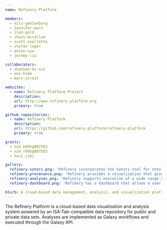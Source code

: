 ```yaml
---
name: Refinery Platform

members:
  - nils-gehlenborg
  - jennifer-marx
  - ilan-gold
  - chuck-mccallum
  - scott-ouellette
  - stefan-luger
  - anton-xue
  - jeremy-liu

collaborators:
  - shannan-ho-sui
  - win-hide
  - marc-streit

websites:
  - name: Refinery Platform Project
    description:
    url: http://www.refinery-platform.org
    primary: true

github_repositories:
  - name: Refinery Platform
    description:
    url: https://github.com/refinery-platform/refinery-platform
    primary: true

grants:
  - nih_k99hg007583
  - nih_r00hg007583
  - hsci_csbi

gallery:
  refinery-satori.png: 'Refinery incorporates the Satori tool for ontology-guided visual exploration of data sets within the system. The example shown is from the Harvard Stem Cell Institute Stem Cell Commons site, which is an instance of Refinery.'
  refinery-provenance.png: 'Refinery provides a visualization that gives users an interface to see the provenance of a given data set and relationships between the files. The example shown is from the Harvard Stem Cell Institute Stem Cell Commons site, which is an instance of Refinery.'
  refinery-analyses.png: 'Refinery supports execution of a wide range of analysis workflows backed by the popular Galaxy bioin formatics platform. The example shown is from the Harvard Stem Cell Institute Stem Cell Commons site, which is an instance of Refinery.'
  refinery-dashboard.png: 'Refinery has a dashboard that allows a user to view data sets, groups, and event information. The example shown is from the Harvard Stem Cell Institute Stem Cell Commons site, which is an instance of Refinery.'

blurb: A cloud-based data management, analysis, and visualization platform for reproducible biomedical research.
---
```

The Refinery Platform is a cloud-based data visualization and analysis system powered by an ISA-Tab-compatible data repository for public and private data sets. Analyses are implemented as Galaxy workflows and executed through the Galaxy API.
